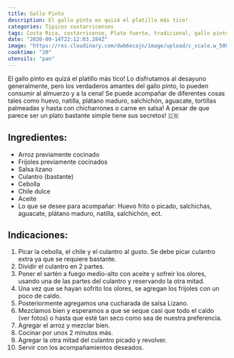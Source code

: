 ```yaml
---
title: Gallo Pinto
description: El gallo pinto es quizá el platillo más tico! 
categories: Típicos costarricenses
tags: Costa Rica, costarricense, Plato fuerte, tradicional, gallo pinto
date: "2020-09-14T22:12:03.284Z"
image: "https://res.cloudinary.com/dwb6ecajn/image/upload/c_scale,w_500/v1600064759/cocinaQ/Gallo%20Pinto/Gallo_Pinto_4_-main_vr4whi.jpg"
cooktime: "20"
utensils: "pan"
---
```


El gallo pinto es quizá el platillo más tico! Lo disfrutamos al desayuno generalmente, pero los verdaderos amantes del gallo pinto, lo pueden consumir al almuerzo y a la cena! Se puede acompañar de diferentes cosas tales como huevo, natilla, plátano maduro, salchichón, aguacate, tortillas palmeadas y hasta con chicharrones o carne en salsa! A pesar de que parece ser un plato bastante simple tiene sus secretos! 🇨🇷

## Ingredientes:

- Arroz previamente cocinado
- Frijoles previamente cocinados
- Salsa lizano
- Culantro (bastante)
- Cebolla
- Chile dulce
- Aceite
- Lo que se desee para acompañar: Huevo frito o picado, salchichas, aguacate, plátano maduro, natilla, salchichón, ect.

## Indicaciones:

1. Picar la cebolla, el chile y el culantro al gusto. Se debe picar culantro extra ya que se requiere bastante.
2. Dividir el culantro en 2 partes.
3. Poner el sartén a fuego medio-alto con aceite y sofreir los olores, usando una de las partes del culantro y reservando la otra mitad.
4. Una vez que se hayan sofrito los olores, se agregan los frijoles con un poco de caldo.
5. Posteriormente agregamos una cucharada de salsa Lizano.
6. Mezclamos bien y esperamos a que se seque casi que todo el caldo (ver fotos) o hasta que esté tan seco como sea de nuestra preferencia.
7. Agregar el arroz y mezclar bien.
8. Cocinar por unos 2 minutos más.
9. Agregar la otra mitad del culantro picado y revolver.
10. Servir con los acompañamientos deseados.
